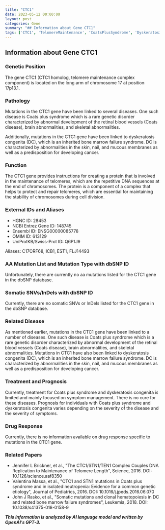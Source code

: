 ```yaml
---
title: "CTC1"
date: 2023-05-12 00:00:00
layout: post
categories: Gene
summary: "## Information about Gene CTC1"
tags: ['CTC1', 'TelomereMaintenance', 'CoatsPlusSyndrome', 'DyskeratosisCongenita', 'GeneticDisorders', 'SymptomManagement', 'BoneMarrowFailure', 'MutationAnalysis']
---
```


## Information about Gene CTC1

### Genetic Position

The gene CTC1 (CTC1 homolog, telomere maintenance complex component) is located on the long arm of chromosome 17 at position 17p13.1. 

### Pathology

Mutations in the CTC1 gene have been linked to several diseases. One such disease is Coats plus syndrome which is a rare genetic disorder characterized by abnormal development of the retinal blood vessels (Coats disease), brain abnormalities, and skeletal abnormalities. 

Additionally, mutations in the CTC1 gene have been linked to dyskeratosis congenita (DC), which is an inherited bone marrow failure syndrome. DC is characterized by abnormalities in the skin, nail, and mucous membranes as well as a predisposition for developing cancer. 

### Function

The CTC1 gene provides instructions for creating a protein that is involved in the maintenance of telomeres, which are the repetitive DNA sequences at the end of chromosomes. The protein is a component of a complex that helps to protect and repair telomeres, which are essential for maintaining the stability of chromosomes during cell division.

### External IDs and Aliases

- HGNC ID: 28453
- NCBI Entrez Gene ID: 148745
- Ensembl ID: ENSG00000085778
- OMIM ID: 613129
- UniProtKB/Swiss-Prot ID: Q6P1J9

Aliases: C17ORF68, ICB1, EST1, FLJ14493

### AA Mutation List and Mutation Type with dbSNP ID

Unfortunately, there are currently no aa mutations listed for the CTC1 gene in the dbSNP database. 

### Somatic SNVs/InDels with dbSNP ID

Currently, there are no somatic SNVs or InDels listed for the CTC1 gene in the dbSNP database.  

### Related Disease

As mentioned earlier, mutations in the CTC1 gene have been linked to a number of diseases. One such disease is Coats plus syndrome which is a rare genetic disorder characterized by abnormal development of the retinal blood vessels (Coats disease), brain abnormalities, and skeletal abnormalities. Mutations in CTC1 have also been linked to dyskeratosis congenita (DC), which is an inherited bone marrow failure syndrome. DC is characterized by abnormalities in the skin, nail, and mucous membranes as well as a predisposition for developing cancer. 

### Treatment and Prognosis

Currently, treatment for Coats plus syndrome and dyskeratosis congenita is limited and mainly focused on symptom management. There is no cure for these diseases. Prognosis for individuals with Coats plus syndrome and dyskeratosis congenita varies depending on the severity of the disease and the severity of symptoms.

### Drug Response

Currently, there is no information available on drug response specific to mutations in the CTC1 gene.

### Related Papers

* Jennifer L Brickner, et al., "The CTC1/STN1/TEN1 Complex Couples DNA Replication to Maintenance of Telomere Length", Science, 2016. DOI: 10.1126/science.aaf8350
* Valentina Massa, et al., "CTC1 and STN1 mutations in Coats plus syndrome and in isolated neutropenia: Evidence for a common genetic etiology", Journal of Pediatrics, 2016. DOI: 10.1016/j.jpeds.2016.06.070
* John J Rasko, et al., "Somatic mutations and clonal hematopoiesis in DC and related bone marrow failure syndromes", Leukemia, 2018. DOI: 10.1038/s41375-018-0158-9

**_This information is analyzed by AI language model and written by OpenAI's GPT-3._**